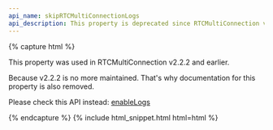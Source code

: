```yaml
---
api_name: skipRTCMultiConnectionLogs
api_description: This property is deprecated since RTCMultiConnection version 3
---
```


{% capture html %}

<section>
    <p>This property was used in RTCMultiConnection v2.2.2 and earlier.</p>
    <p>Because v2.2.2 is no more maintained. That's why documentation for this property is also removed.</p>
    <p>Please check this API instead: <a href="/docs/enableLogs/">enableLogs</a></p>
</section>

{% endcapture %}
{% include html_snippet.html html=html %}
